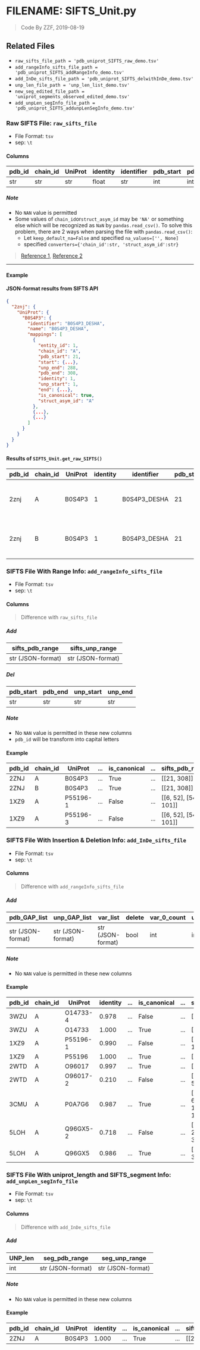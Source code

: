 # FILENAME: SIFTS_Unit.py
> Code By ZZF, 2019-08-19

## Related Files
* ```raw_sifts_file_path = 'pdb_uniprot_SIFTS_raw_demo.tsv'```
* ```add_rangeInfo_sifts_file_path = 'pdb_uniprot_SIFTS_addRangeInfo_demo.tsv'```
* ```add_InDe_sifts_file_path = 'pdb_uniprot_SIFTS_delwithInDe_demo.tsv'```
* ```unp_len_file_path = 'unp_len_list_demo.tsv'```
* ```new_seg_edited_file_path = 'uniprot_segments_observed_edited_demo.tsv'```
* ```add_unpLen_segInfo_file_path = 'pdb_uniprot_SIFTS_addunpLenSegInfo_demo.tsv'```

### Raw SIFTS File: ```raw_sifts_file```
* File Format: ```tsv```
* sep: ```\t```

#### Columns
pdb_id	|	chain_id	|	UniProt	|	identity	|	identifier | pdb_start	|	pdb_end	|	unp_start	|	unp_end | is_canonical	|	start	|	end	|	entity_id	|	struct_asym_id
-|-|-|-|-|-|-|-|-|-|-|-|-|-
str | str | str | float | str | int| int | int | int | bool | str | str | str | str

##### Note
* No ```NAN``` value is permitted
* Some values of ```chain_id```or```struct_asym_id``` may be ```'NA'``` or something else which will be recognized as ```NaN``` by ```pandas.read_csv()```. To solve this problem, there are 2 ways when parsing the file with ```pandas.read_csv()```:
  * Let ```keep_default_na=False``` and specified ```na_values=['', None]```
  * specified ```converters={'chain_id':str, 'struct_asym_id':str}```
> [Reference 1](https://stackoverflow.com/questions/16596188/pandas-convert-na-to-nan "stackoverflow.com"), [Reference 2](https://pandas.pydata.org/pandas-docs/stable/reference/api/pandas.read_csv.html "pandas.pydata.org")

---

#### Example
#### JSON-format results from SIFTS API
```json
{
  "2znj": {
    "UniProt": {
      "B0S4P3": {
        "identifier": "B0S4P3_DESHA",
        "name": "B0S4P3_DESHA",
        "mappings": [
          {
            "entity_id": 1,
            "chain_id": "A",
            "pdb_start": 21,
            "start": {...},
            "unp_end": 288,
            "pdb_end": 308,
            "identity": 1,
            "unp_start": 1,
            "end": {...},
            "is_canonical": true,
            "struct_asym_id": "A"
          },
          {...},
          {...}
        ]
      }
    }
  }
}
```


#### Results of ```SIFTS_Unit.get_raw_SIFTS()```
pdb_id	|	chain_id	|	UniProt	|	identity	|	identifier | pdb_start	|	pdb_end	|	unp_start	|	unp_end | is_canonical	|	start	|	end	|	entity_id	|	struct_asym_id
-|-|-|-|-|-|-|-|-|-|-|-|-|-
2znj	|	A	|	B0S4P3	|	1	|	B0S4P3_DESHA	|	21	|	308	|	1	|	288	|	True	|	{author_residue_number: null, author_insertion_code: "", residue_number: 21}	|	{author_residue_number: 288, author_insertion_code: "", residue_number: 308}	|	1	|	A
2znj	|	B	|	B0S4P3	|	1	|	B0S4P3_DESHA	|	21	|	308	|	1	|	288	|	True	|	{author_residue_number: null, author_insertion_code: "", residue_number: 21}	|	{author_residue_number: 288, author_insertion_code: "", residue_number: 308}	|	1	|	B

### SIFTS File With Range Info: ```add_rangeInfo_sifts_file```
* File Format: ```tsv```
* sep: ```\t```

#### Columns
> Difference with ```raw_sifts_file```
##### Add
sifts_pdb_range | sifts_unp_range
-|-
str (JSON-format) | str (JSON-format)
##### Del
pdb_start | pdb_end | unp_start | unp_end
-|-|-|-
str | str | str | str

##### Note
* No ```NAN``` value is permitted in these new columns
* ```pdb_id``` will be transform into capital letters

#### Example
pdb_id	|	chain_id	|	UniProt	| ... |is_canonical | ... | sifts_pdb_range | sifts_unp_range
-|-|-|-|-|-|-|-
2ZNJ	|A	|B0S4P3	| ... | True | ... |\[\[21, 308]]	|\[\[1, 288]]
2ZNJ	|B	|B0S4P3	| ... | True | ... |\[\[21, 308]]	|\[\[1, 288]]
1XZ9	|A	|P55196-1	| ... | False | ... |\[\[6, 52], \[54, 101]]	|\[\[985, 1031], \[1032, 1079]]
1XZ9	|A	|P55196-3	| ... | False | ... |\[\[6, 52], \[54, 101]]	|\[\[985, 1031], \[1032, 1079]]

### SIFTS File With Insertion & Deletion Info: ```add_InDe_sifts_file```
* File Format: ```tsv```
* sep: ```\t```

#### Columns
> Difference with ```add_rangeInfo_sifts_file```

##### Add
pdb_GAP_list | unp_GAP_list | var_list | delete | var_0_count | unp_GAP_0_count | group_info | sifts_unp_pdb_var | sifts_range_tage
-|-|-|-|-|-|-|-|-
str (JSON-format) | str (JSON-format) | str (JSON-format) | bool | int | int | int | int | str

##### Note
* No ```NAN``` value is permitted in these new columns

#### Example
pdb_id	|	chain_id	|	UniProt	| identity |... |is_canonical | ... | sifts_pdb_range | sifts_unp_range | pdb_GAP_list | unp_GAP_list | var_list | delete | var_0_count | unp_GAP_0_count | group_info | sifts_unp_pdb_var | sifts_range_tage
-|-|-|-|-|-|-|-|-|-|-|-|-|-|-|-|-|-
3WZU	|A	|O14733-4	|0.978	|...|False|...	|\[\[2, 318]]	|\[\[103, 426]]	|\[]	|\[]	|\[7]	|False	|0	|0	|1	|7	|Deletion
3WZU	|A	|O14733	|1.000	|...|True|...	|\[\[2, 318]]	|\[\[103, 419]]	|\[]	|\[]	|\[0]	|False	|1	|0	|1	|0	|Safe
1XZ9	|A	|P55196-1	|0.990 |	...|False|...	|\[\[6, 52], \[54, 101]]	|\[\[985, 1031], \[1032, 1079]]	|\[1]	|\[0]	|\[0, 0]	|False	|2	|1	|2	|0	|Insertion
1XZ9	|A	|P55196	|1.000	|...|True|...	|\[\[6, 101]]	|\[\[1001, 1096]]	|\[]	|\[]	|\[0]	|False	|1	|0	|1	|0	|Safe
2WTD	|A	|O96017	|0.997	|...|True|...	|\[\[7, 329]]	|\[\[209, 531]]	|\[]	|\[]	|\[0]	|False	|1	|0	|1	|0	|Safe
2WTD	|A	|O96017-2	|0.210 |	...|False|...	|\[\[1, 39], \[42, 55]]	|\[\[151, 196], \[197, 210]]	|\[2]	|\[0]	|\[7, 0]	|False	|1	|1	|2	|7	|Insertion & Deletion
3CMU	|A	|P0A7G6	|0.987	|...|True|...	|\[\[5, 309], \[325, 658], \[674, 1007], \[1023, 135...	|\[\[31, 335], \[2, 335], \[2, 335], \[2, 335], \[2, ...	|\[15, 15, 15, 12, 14]	|\[-334, -334, -334, -334, -334]	|\[0, 0, 0, 0, 0, 0]	|True	|6	|0	|6	|0	|Insertion & Deletion
5LOH	|A	|Q96GX5-2	|0.718 |...|False|...	|\[\[4, 197], \[202, 218], \[256, 341]]	|\[\[1, 194], \[739, 209], \[755, 840]]	|\[4, 37]	|\[544, 545]	|\[0, -546, 0]	|True	|2	|0	|3	|0	|Insertion & Deletion
5LOH	|A	|Q96GX5	|0.986	|...|True|...	|\[\[4, 197], \[202, 341]]	|\[\[1, 194], \[740, 879]]	|\[4]	|\[545]	|\[0, 0]	|False	|2	|0	|2	|0	|Insertion & Deletion

### SIFTS File With uniprot_length and SIFTS_segment Info: ```add_unpLen_segInfo_file```
* File Format: ```tsv```
* sep: ```\t```

#### Columns
> Difference with ```add_InDe_sifts_file```
##### Add
UNP_len | seg_pdb_range | seg_unp_range
-|-|-
int | str (JSON-format) | str (JSON-format)

##### Note
* No ```NAN``` value is permitted in these new columns

#### Example
pdb_id | chain_id | UniProt | identity |...| is_canonical |...| sifts_pdb_range | sifts_unp_range | ...|sifts_range_tage | UNP_len | seg_pdb_range| seg_unp_range
-|-|-|-|-|-|-|-|-|-|-|-|-|-
2ZNJ	|A	|B0S4P3	|1.000	|...|True|...	|\[\[21, 308]]	|[\[1, 288]]	|...|Safe	|288.0	|[\[31, 308]]	|[\[11, 288]]
